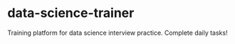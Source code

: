 # data-science-trainer
Training platform for data science interview practice. Complete daily tasks!
